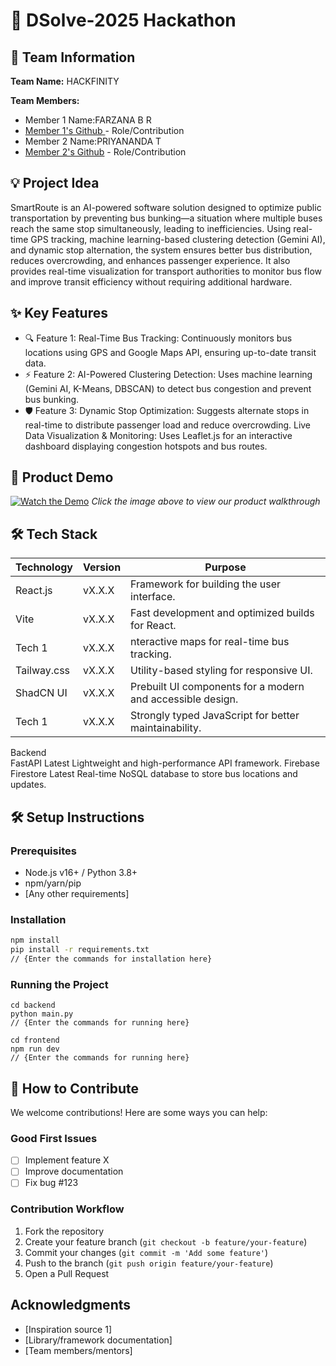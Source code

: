 # 🚀 DSolve-2025 Hackathon

## 👥 Team Information
**Team Name:** HACKFINITY 

**Team Members:**
- Member 1 Name:FARZANA B R
- [Member 1's Github ](https://github.com/brfarzana05) - Role/Contribution
- Member 2 Name:PRIYANANDA T
- [Member 2's Github](https://github.com/Priya8nanda) - Role/Contribution

## 💡 Project Idea
SmartRoute is an AI-powered software solution designed to optimize public transportation by preventing bus bunking—a situation where multiple buses reach the same stop simultaneously, leading to inefficiencies. Using real-time GPS tracking, machine learning-based clustering detection (Gemini AI), and dynamic stop alternation, the system ensures better bus distribution, reduces overcrowding, and enhances passenger experience. It also provides real-time visualization for transport authorities to monitor bus flow and improve transit efficiency without requiring additional hardware.

## ✨ Key Features
- 🔍 Feature 1: Real-Time Bus Tracking: Continuously monitors bus locations using GPS and Google Maps API, ensuring up-to-date transit data.
- ⚡ Feature 2: AI-Powered Clustering Detection: Uses machine learning (Gemini AI, K-Means, DBSCAN) to detect bus congestion and prevent bus bunking.
- 🛡️ Feature 3:  Dynamic Stop Optimization: Suggests alternate stops in real-time to distribute passenger load and reduce overcrowding. Live Data Visualization & Monitoring: Uses Leaflet.js for an interactive dashboard displaying congestion hotspots and bus routes.

## 🎥 Product Demo
[![Watch the Demo](https://via.placeholder.com/300x200?text=Click+for+Demo+Video)](https://youtube.com/link-to-video)
*Click the image above to view our product walkthrough*

## 🛠️ Tech Stack
| Technology | Version | Purpose                                               |
|------------|---------|---------                                        |
| React.js   | vX.X.X  |Framework for building the user interface.         |
| Vite       | vX.X.X  |Fast development and optimized builds for React.    |
| Tech 1     | vX.X.X  |nteractive maps for real-time bus tracking.                 |
| Tailway.css| vX.X.X  |Utility-based styling for responsive UI.                        |
| ShadCN UI  | vX.X.X  |Prebuilt UI components for a modern and accessible design.    |
| Tech 1     | vX.X.X  |Strongly typed JavaScript for better maintainability.       |

Backend		
FastAPI	Latest	Lightweight and high-performance API framework.
Firebase Firestore	Latest	Real-time NoSQL database to store bus locations and updates.


## 🛠️ Setup Instructions

### Prerequisites
- Node.js v16+ / Python 3.8+
- npm/yarn/pip
- [Any other requirements]

### Installation
```bash
npm install
pip install -r requirements.txt 
// {Enter the commands for installation here}
```

### Running the Project
```bash(backend)
cd backend
python main.py
// {Enter the commands for running here}
```
```bash(frontend)
cd frontend
npm run dev 
// {Enter the commands for running here}
```

## 🤝 How to Contribute
We welcome contributions! Here are some ways you can help:

### Good First Issues
- [ ] Implement feature X
- [ ] Improve documentation
- [ ] Fix bug #123

### Contribution Workflow
1. Fork the repository
2. Create your feature branch (`git checkout -b feature/your-feature`)
3. Commit your changes (`git commit -m 'Add some feature'`)
4. Push to the branch (`git push origin feature/your-feature`)
5. Open a Pull Request


## Acknowledgments
- [Inspiration source 1]
- [Library/framework documentation]
- [Team members/mentors]
